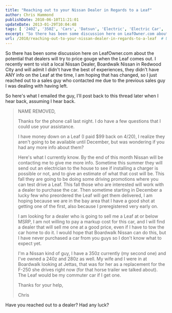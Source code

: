 ```yaml
---
title: "Reaching out to your Nissan Dealer in Regards to a Leaf"
author: Chris Hammond
publishDate: 2010-06-10T11:21:01
updateDate: 2013-01-29T10:04:48
tags: [ '240Z', '350Z', 'Cars', 'Datsun', 'Electric', 'Electric Car', 'Leaf', 'Nissan', 'Nissan Leaf', 'Project 240Z', 'Project 350Z', 'Project240z', 'Project240Zcom', 'Project350z', 'Project350zcom' ]
excerpt: "So there has been some discussion here on LeafOwner.com about the potential that dealers will try to price gouge when the Leaf comes out. I recently went to visit a local Nissan Dealer, Boardwalk Nissan in Redwood City and will admit I didn't have the best of experiences, they didn't have ANY info on the Leaf at the time, I am hoping that has changed, so I just reached out to a sales guy who contacted me due to the previous sales guy I was dealing with having left.  So here's what I emailed the guy, I'll post back to this thread later when I hear back, assuming I hear back.   NAME REMOVED, Thanks for the phone call last night. I do have a few questions that I could use your assistance. I have money down on a Leaf (I paid $99 back on 4/20), I realize they aren't going to be available until December, but was wondering if you had any more info about them? Here's what I currently know. By the end of this month Nissan will be contacting me to give me more info. Sometime this summer they will send out an electrician to the house to see if installing a charger is possible or not, and to give an estimate of what that cost will be. This fall they are going to be doing some driving promotions where you can test drive a Leaf. This fall those who are interested will work with a dealer to purchase the car. Then sometime starting in December a lucky few who preordered the Leaf will get them delivered, I am hoping because we are in the bay area that I have a good shot at getting one of the first, also because I preregistered very early on. I am looking for a dealer who is going to sell me a Leaf at or below MSRP, I am not willing to pay a markup cost for this car, and I will find a dealer that will sell me one at a good price, even if I have to tow the car home to do it. I would hope that Boardwalk Nissan can do this, but I have never purchased a car from you guys so I don't know what to expect yet. I'm a Nissan kind of guy, I have a 350z currently (my second one) and I've owned a 240z and 280z as well. My wife and I were in at Boardwalk looking at Jettas, that was for her as a replacement for the F-250 she drives right now (for that horse trailer we talked about). The Leaf would be my commuter car if I get one. Thanks for your help, Chris  Have you reached out to a dealer? Had any luck? "
url: /2010/reaching-out-to-your-nissan-dealer-in-regards-to-a-leaf  # Use the generated URL with year
---
```

<p>So there has been some discussion here on LeafOwner.com about the potential that dealers will try to price gouge when the Leaf comes out. I recently went to visit a local Nissan Dealer, Boardwalk Nissan in Redwood City and will admit I didn't have the best of experiences, they didn't have ANY info on the Leaf at the time, I am hoping that has changed, so I just reached out to a sales guy who contacted me due to the previous sales guy I was dealing with having left.</p> <p> So here's what I emailed the guy, I'll post back to this thread later when I hear back, assuming I hear back. </p> <blockquote> <p>NAME REMOVED,</p> <p>Thanks for the phone call last night. I do have a few questions that I could use your assistance.</p> <p>I have money down on a Leaf (I paid $99 back on 4/20), I realize they aren't going to be available until December, but was wondering if you had any more info about them?</p> <p>Here's what I currently know. By the end of this month Nissan will be contacting me to give me more info. Sometime this summer they will send out an electrician to the house to see if installing a charger is possible or not, and to give an estimate of what that cost will be. This fall they are going to be doing some driving promotions where you can test drive a Leaf. This fall those who are interested will work with a dealer to purchase the car. Then sometime starting in December a lucky few who preordered the Leaf will get them delivered, I am hoping because we are in the bay area that I have a good shot at getting one of the first, also because I preregistered very early on.</p> <p>I am looking for a dealer who is going to sell me a Leaf at or below MSRP, I am not willing to pay a markup cost for this car, and I will find a dealer that will sell me one at a good price, even if I have to tow the car home to do it. I would hope that Boardwalk Nissan can do this, but I have never purchased a car from you guys so I don't know what to expect yet.</p> <p>I'm a Nissan kind of guy, I have a 350z currently (my second one) and I've owned a 240z and 280z as well. My wife and I were in at Boardwalk looking at Jettas, that was for her as a replacement for the F-250 she drives right now (for that horse trailer we talked about). The Leaf would be my commuter car if I get one.</p> <p>Thanks for your help,</p> <p>Chris</p> </blockquote> <p>Have you reached out to a dealer? Had any luck? </p>
